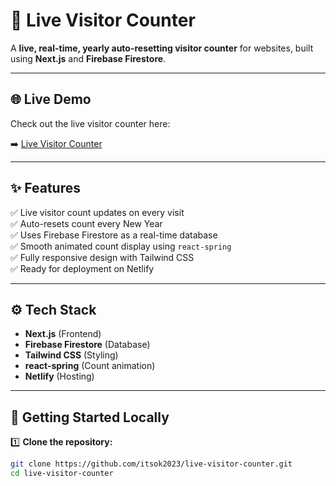 # 🚀 Live Visitor Counter

A **live, real-time, yearly auto-resetting visitor counter** for websites, built using **Next.js** and **Firebase Firestore**.

---

## 🌐 Live Demo

Check out the live visitor counter here:

➡️ [Live Visitor Counter](https://live-visitor-counter.netlify.app/)

---

## ✨ Features

✅ Live visitor count updates on every visit  
✅ Auto-resets count every New Year  
✅ Uses Firebase Firestore as a real-time database  
✅ Smooth animated count display using `react-spring`  
✅ Fully responsive design with Tailwind CSS  
✅ Ready for deployment on Netlify

---

## ⚙️ Tech Stack

- **Next.js** (Frontend)
- **Firebase Firestore** (Database)
- **Tailwind CSS** (Styling)
- **react-spring** (Count animation)
- **Netlify** (Hosting)

---

## 🚀 Getting Started Locally

1️⃣ **Clone the repository:**

```bash
git clone https://github.com/itsok2023/live-visitor-counter.git
cd live-visitor-counter
